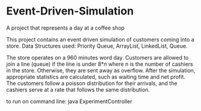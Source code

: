 # Event-Driven-Simulation
A project that represents a day at a coffee shop

This project contains an event driven simulation of customers coming into a store.  Data Structures used: Priority Queue, ArrayList, LinkedList, Queue.

The store operates on a 960 minutes word day.  Customers are allowed to join a line (queue) if the line is under 8*n where n is the number of cashiers in the store.
Otherwise, they are sent away as overflow.  After the simulation, appropriate statistics are calculated, such as waiting time and net profit.  The customers follow
a poisson distribution for their arrivals, and the cashiers serve at a rate that follows the same distribution. 

to run on command line: java ExperimentController
